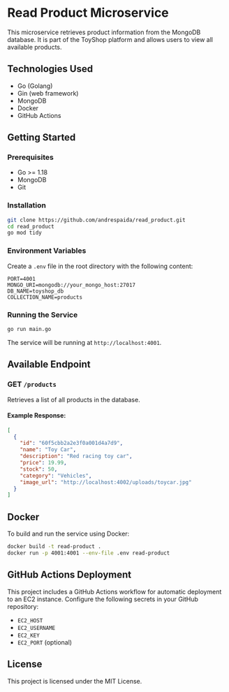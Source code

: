 # Read Product Microservice

This microservice retrieves product information from the MongoDB database. It is part of the ToyShop platform and allows users to view all available products.

## Technologies Used

- Go (Golang)
- Gin (web framework)
- MongoDB
- Docker
- GitHub Actions

## Getting Started

### Prerequisites

- Go >= 1.18
- MongoDB
- Git

### Installation

```bash
git clone https://github.com/andrespaida/read_product.git
cd read_product
go mod tidy
```

### Environment Variables

Create a `.env` file in the root directory with the following content:

```env
PORT=4001
MONGO_URI=mongodb://your_mongo_host:27017
DB_NAME=toyshop_db
COLLECTION_NAME=products
```

### Running the Service

```bash
go run main.go
```

The service will be running at `http://localhost:4001`.

## Available Endpoint

### GET `/products`

Retrieves a list of all products in the database.

#### Example Response:

```json
[
  {
    "id": "60f5cbb2a2e3f0a001d4a7d9",
    "name": "Toy Car",
    "description": "Red racing toy car",
    "price": 19.99,
    "stock": 50,
    "category": "Vehicles",
    "image_url": "http://localhost:4002/uploads/toycar.jpg"
  }
]
```

## Docker

To build and run the service using Docker:

```bash
docker build -t read-product .
docker run -p 4001:4001 --env-file .env read-product
```

## GitHub Actions Deployment

This project includes a GitHub Actions workflow for automatic deployment to an EC2 instance. Configure the following secrets in your GitHub repository:

- `EC2_HOST`
- `EC2_USERNAME`
- `EC2_KEY`
- `EC2_PORT` (optional)

## License

This project is licensed under the MIT License.